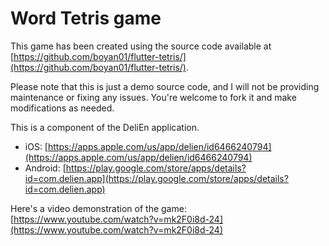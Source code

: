# Word Tetris game

This game has been created using the source code available at [https://github.com/boyan01/flutter-tetris/](https://github.com/boyan01/flutter-tetris/).

Please note that this is just a demo source code, and I will not be providing maintenance or fixing any issues. You're welcome to fork it and make modifications as needed.

This is a component of the DeliEn application.

- iOS: [https://apps.apple.com/us/app/delien/id6466240794](https://apps.apple.com/us/app/delien/id6466240794)
- Android: [https://play.google.com/store/apps/details?id=com.delien.app](https://play.google.com/store/apps/details?id=com.delien.app)

Here's a video demonstration of the game: [https://www.youtube.com/watch?v=mk2F0i8d-24](https://www.youtube.com/watch?v=mk2F0i8d-24)
